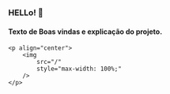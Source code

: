 ### HELLo! :wave:

<div style="">
    <p align="center">
        <h4>
            Texto de Boas vindas e explicação do projeto.
        </h4>
    </p>

    <p align="center">
        <img 
            src="/" 
            style="max-width: 100%;"
        />
    </p>
</div>